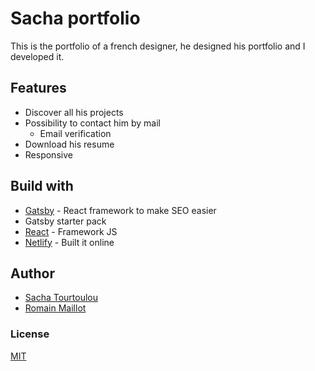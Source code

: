 # Sacha portfolio

This is the portfolio of a french designer, he designed his portfolio and I developed it.

## Features

* Discover all his projects
* Possibility to contact him by mail
  * Email verification
* Download his resume
* Responsive

## Build with
* [Gatsby](https://www.gatsbyjs.org/) - React framework to make SEO easier
* Gatsby starter pack
* [React](https://reactjs.org/) - Framework JS
* [Netlify](https://www.netlify.com/) - Built it online

## Author
* [Sacha Tourtoulou](sacha-tourtoulou.netlify.com)
* [Romain Maillot](romain-maillot.netlify.com)


### License
[MIT](https://choosealicense.com/licenses/mit/)
